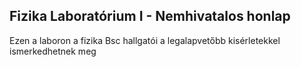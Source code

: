 ---
---
## Fizika Laboratórium I - Nemhivatalos honlap
Ezen a laboron a fizika Bsc hallgatói a legalapvetőbb kisérletekkel ismerkedhetnek meg
